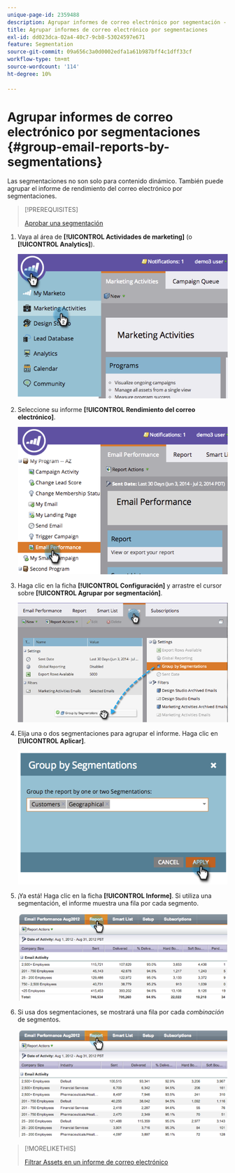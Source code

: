 ```yaml
---
unique-page-id: 2359488
description: Agrupar informes de correo electrónico por segmentación - Documentos de Marketo - Documentación del producto
title: Agrupar informes de correo electrónico por segmentaciones
exl-id: dd023dca-02a4-40c7-9cb8-53024597e671
feature: Segmentation
source-git-commit: 09a656c3a0d0002edfa1a61b987bff4c1dff33cf
workflow-type: tm+mt
source-wordcount: '114'
ht-degree: 10%

---
```


# Agrupar informes de correo electrónico por segmentaciones {#group-email-reports-by-segmentations}

Las segmentaciones no son solo para contenido dinámico. También puede agrupar el informe de rendimiento del correo electrónico por segmentaciones.

>[!PREREQUISITES]
>
>[Aprobar una segmentación](/help/marketo/product-docs/personalization/segmentation-and-snippets/segmentation/approve-a-segmentation.md)

1. Vaya al área de **[!UICONTROL Actividades de marketing]** (o **[!UICONTROL Analytics]**).

   ![](assets/image2014-9-16-9-3a15-3a58.png)

1. Seleccione su informe **[!UICONTROL Rendimiento del correo electrónico]**.

   ![](assets/image2014-9-16-9-3a16-3a6.png)

1. Haga clic en la ficha **[!UICONTROL Configuración]** y arrastre el cursor sobre **[!UICONTROL Agrupar por segmentación]**.

   ![](assets/image2014-9-16-9-3a16-3a59.png)

1. Elija una o dos segmentaciones para agrupar el informe. Haga clic en **[!UICONTROL Aplicar]**.

   ![](assets/image2014-9-16-9-3a17-3a9.png)

1. ¡Ya está! Haga clic en la ficha **[!UICONTROL Informe]**. Si utiliza una segmentación, el informe muestra una fila por cada segmento.

   ![](assets/image2014-9-16-9-3a17-3a17.png)

1. Si usa dos segmentaciones, se mostrará una fila por cada _combinación_ de segmentos.

   ![](assets/image2014-9-16-9-3a17-3a26.png)

>[!MORELIKETHIS]
>
>[Filtrar Assets en un informe de correo electrónico](/help/marketo/product-docs/reporting/basic-reporting/report-activity/filter-assets-in-an-email-report.md)
